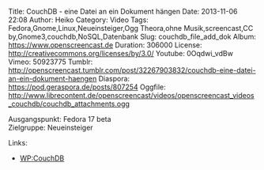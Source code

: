 Title: CouchDB - eine Datei an ein Dokument hängen
Date: 2013-11-06 22:08
Author: Heiko
Category: Video
Tags: Fedora,Gnome,Linux,Neueinsteiger,Ogg Theora,ohne Musik,screencast,CC by,Gnome3,couchdb,NoSQL,Datenbank
Slug: couchdb_file_add_dok
Album: https://www.openscreencast.de
Duration: 306000
License: http://creativecommons.org/licenses/by/3.0/
Youtube: 0Oqdwi_vdBw
Vimeo: 50923775
Tumblr: http://openscreencast.tumblr.com/post/32267903832/couchdb-eine-datei-an-ein-dokument-haengen
Diaspora: https://pod.geraspora.de/posts/807254
Oggfile: http://www.librecontent.de/openscreencast/videos/openscreencast_videos_couchdb/couchdb_attachments.ogg

Ausgangspunkt: Fedora 17 beta  
Zielgruppe: Neueinsteiger  

Links:

  * [WP:CouchDB](https://de.wikipedia.org/wiki/CouchDB "Link zu WP:couchdb")

